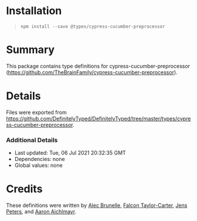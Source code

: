 # Installation
> `npm install --save @types/cypress-cucumber-preprocessor`

# Summary
This package contains type definitions for cypress-cucumber-preprocessor (https://github.com/TheBrainFamily/cypress-cucumber-preprocessor).

# Details
Files were exported from https://github.com/DefinitelyTyped/DefinitelyTyped/tree/master/types/cypress-cucumber-preprocessor.

### Additional Details
 * Last updated: Tue, 06 Jul 2021 20:32:35 GMT
 * Dependencies: none
 * Global values: none

# Credits
These definitions were written by [Alec Brunelle](https://github.com/aleccool213), [Falcon Taylor-Carter](https://github.com/falconertc), [Jens Peters](https://github.com/jp7677), and [Aaron Aichlmayr](https://github.com/waterfoul).

